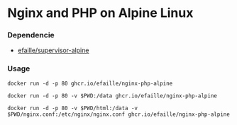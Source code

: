# Nginx and PHP on Alpine Linux

### Dependencie

- [efaille/supervisor-alpine]

### Usage

```
docker run -d -p 80 ghcr.io/efaille/nginx-php-alpine
```

```
docker run -d -p 80 -v $PWD:/data ghcr.io/efaille/nginx-php-alpine
```

```
docker run -d -p 80 -v $PWD/html:/data -v $PWD/nginx.conf:/etc/nginx/nginx.conf ghcr.io/efaille/nginx-php-alpine
```

[efaille/supervisor-alpine]: //github.com/efaille/dockerfiles/tree/master/supervisor-alpine
